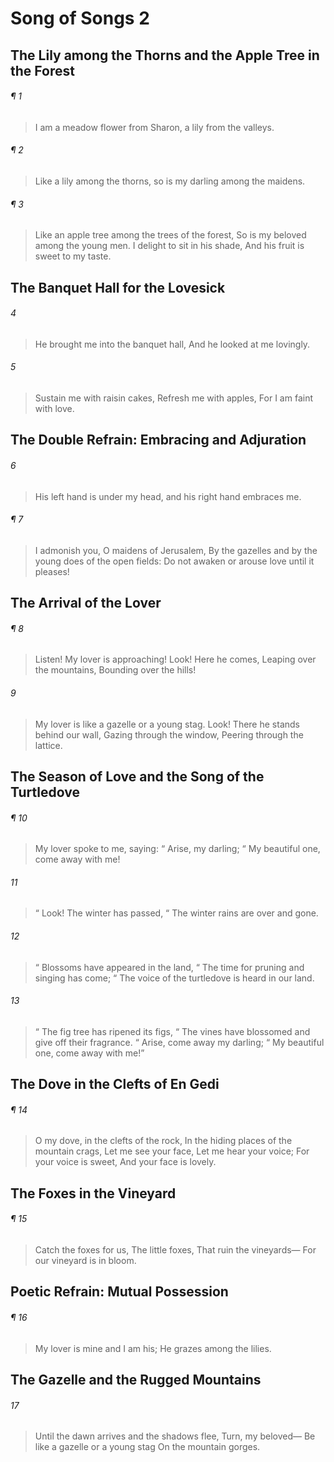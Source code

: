 # Song of Songs 2
## The Lily among the Thorns and the Apple Tree in the Forest
###### ¶ 1
> I am a meadow flower from Sharon,
a lily from the valleys.
###### ¶ 2
> Like a lily among the thorns,
so is my darling among the maidens.
###### ¶ 3
> Like an apple tree among the trees of the forest,
> So is my beloved among the young men.
> I delight to sit in his shade,
> And his fruit is sweet to my taste.
## The Banquet Hall for the Lovesick
###### 4
> He brought me into the banquet hall,
> And he looked at me lovingly.
###### 5
> Sustain me with raisin cakes,
> Refresh me with apples,
> For I am faint with love.
## The Double Refrain: Embracing and Adjuration
###### 6
> His left hand is under my head,
and his right hand embraces me.
###### ¶ 7
> I admonish you, O maidens of Jerusalem,
> By the gazelles and by the young does of the open fields:
> Do not awaken or arouse love until it pleases!
## The Arrival of the Lover
###### ¶ 8
> Listen! My lover is approaching!
> Look! Here he comes,
> Leaping over the mountains,
> Bounding over the hills!
###### 9
> My lover is like a gazelle or a young stag.
> Look! There he stands behind our wall,
> Gazing through the window,
> Peering through the lattice.
## The Season of Love and the Song of the Turtledove
###### ¶ 10
> My lover spoke to me, saying:
>  “ Arise, my darling;
>  “ My beautiful one, come away with me!
###### 11
>  “ Look! The winter has passed,
>  “ The winter rains are over and gone.
###### 12
>  “ Blossoms have appeared in the land,
>  “ The time for pruning and singing has come;
>  “ The voice of the turtledove is heard in our land.
###### 13
>  “ The fig tree has ripened its figs,
>  “ The vines have blossomed and give off their fragrance.
>  “ Arise, come away my darling;
>  “ My beautiful one, come away with me!”
## The Dove in the Clefts of En Gedi
###### ¶ 14
> O my dove, in the clefts of the rock,
> In the hiding places of the mountain crags,
> Let me see your face,
> Let me hear your voice;
> For your voice is sweet,
> And your face is lovely.
## The Foxes in the Vineyard
###### ¶ 15
> Catch the foxes for us,
> The little foxes,
> That ruin the vineyards—
> For our vineyard is in bloom.
## Poetic Refrain: Mutual Possession
###### ¶ 16
> My lover is mine and I am his;
> He grazes among the lilies.
## The Gazelle and the Rugged Mountains
###### 17
> Until the dawn arrives and the shadows flee,
> Turn, my beloved—
> Be like a gazelle or a young stag
> On the mountain gorges.
